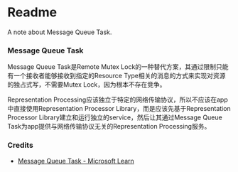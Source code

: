 # Readme
A note about Message Queue Task.

### Message Queue Task
Message Queue Task是Remote Mutex Lock的一种替代方案，其通过限制只能有一个接收者能够接收到指定的Resource Type相关的消息的方式来实现对资源的独占式写，不需要Mutex Lock，因为根本不存在竞争。

Representation Processing应该独立于特定的网络传输协议，所以不应该在app中直接使用Representation Processor Library，而是应该先基于Representation Processor Library建立和运行独立的service，然后让其通过Message Queue Task为app提供与网络传输协议无关的Representation Processing服务。

### Credits
- [Message Queue Task - Microsoft Learn](https://learn.microsoft.com/en-us/sql/integration-services/control-flow/message-queue-task)
